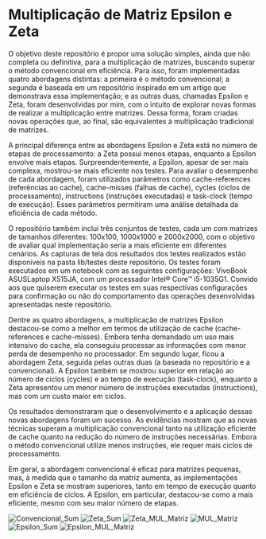 # Multiplicação de Matriz Epsilon e Zeta

O objetivo deste repositório é propor uma solução simples, ainda que não completa ou definitiva, para a multiplicação de matrizes, buscando superar o método convencional em eficiência. Para isso, foram implementadas quatro abordagens distintas: a primeira é o método convencional; a segunda é baseada em um repositório inspirado em um artigo que demonstrava essa implementação; e as outras duas, chamadas Epsilon e Zeta, foram desenvolvidas por mim, com o intuito de explorar novas formas de realizar a multiplicação entre matrizes. Dessa forma, foram criadas novas operações que, ao final, são equivalentes à multiplicação tradicional de matrizes.

A principal diferença entre as abordagens Epsilon e Zeta está no número de etapas de processamento: a Zeta possui menos etapas, enquanto a Epsilon envolve mais etapas. Surpreendentemente, a Epsilon, apesar de ser mais complexa, mostrou-se mais eficiente nos testes. Para avaliar o desempenho de cada abordagem, foram utilizados parâmetros como cache-references (referências ao cache), cache-misses (falhas de cache), cycles (ciclos de processamento), instructions (instruções executadas) e task-clock (tempo de execução). Esses parâmetros permitiram uma análise detalhada da eficiência de cada método.

O repositório também inclui três conjuntos de testes, cada um com matrizes de tamanhos diferentes: 100x100, 1000x1000 e 2000x2000, com o objetivo de avaliar qual implementação seria a mais eficiente em diferentes cenários. As capturas de tela dos resultados dos testes realizados estão disponíveis na pasta lib/testes deste repositório. Os testes foram executados em um notebook com as seguintes configurações: VivoBook ASUSLaptop X515JA, com um processador Intel® Core™ i5-1035G1. Convido aos que quiserem executar os testes em suas respectivas configurações para confirmação ou não do comportamento das operações desenvolvidas apresentadas neste repositório.

Dentre as quatro abordagens, a multiplicação de matrizes Epsilon destacou-se como a melhor em termos de utilização de cache (cache-references e cache-misses). Embora tenha demandado um uso mais intensivo do cache, ela conseguiu processar as informações com menor perda de desempenho no processador. Em segundo lugar, ficou a abordagem Zeta, seguida pelas outras duas (a baseada no repositório e a convencional). A Epsilon também se mostrou superior em relação ao número de ciclos (cycles) e ao tempo de execução (task-clock), enquanto a Zeta apresentou um menor número de instruções executadas (instructions), mas com um custo maior em ciclos.

Os resultados demonstraram que o desenvolvimento e a aplicação dessas novas abordagens foram um sucesso. As evidências mostram que as novas técnicas superam a multiplicação convencional tanto na utilização eficiente de cache quanto na redução do número de instruções necessárias. Embora o método convencional utilize menos instruções, ele requer mais ciclos de processamento.

Em geral, a abordagem convencional é eficaz para matrizes pequenas, mas, à medida que o tamanho da matriz aumenta, as implementações Epsilon e Zeta se mostram superiores, tanto em tempo de execução quanto em eficiência de ciclos. A Epsilon, em particular, destacou-se como a mais eficiente, mesmo com seu maior número de etapas.




![Convencional_Sum](https://github.com/user-attachments/assets/589f9135-8497-4914-918d-c0dbcfc3e7c3)
![Zeta_Sum](https://github.com/user-attachments/assets/3ea3222d-2982-49ff-86d7-bc4fc01ed344)
![Zeta_MUL_Matriz](https://github.com/user-attachments/assets/03d3d9c6-5996-4970-b305-2c55223fb46a)
![MUL_Matriz](https://github.com/user-attachments/assets/65f46649-b866-4648-b416-53d7bd411ab8)
![Epsilon_Sum](https://github.com/user-attachments/assets/94894ed5-22de-4a5c-9a1c-e30fa9211e86)
![Epsilon_MUL_Matriz](https://github.com/user-attachments/assets/b73580e0-c834-445b-b6e1-4dc6eba55179)
